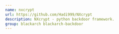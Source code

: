 ```yaml
---
name: nxcrypt
url: https://github.com/Hadi999/NXcrypt
description: NXcrypt - python backdoor framework.
group: blackarch blackarch-backdoor
---
```

